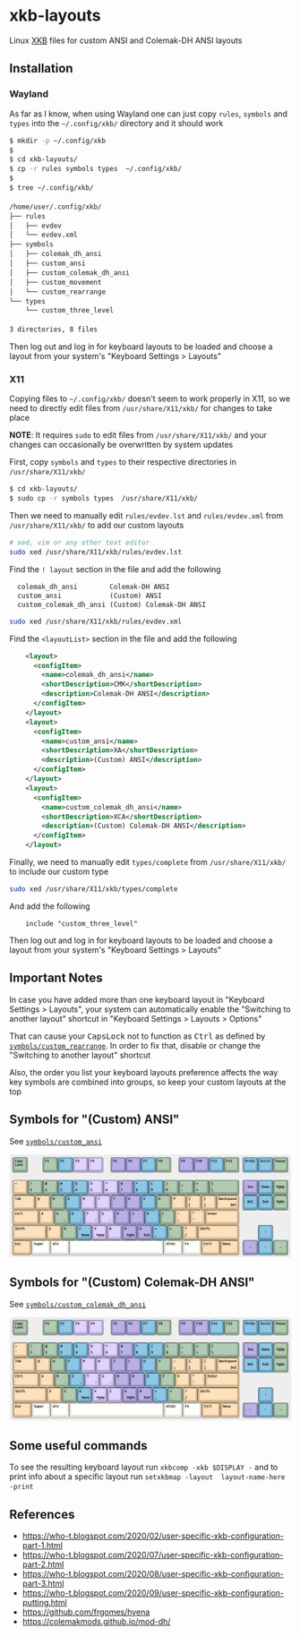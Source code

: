 # xkb-layouts

Linux [XKB](https://en.wikipedia.org/wiki/X_keyboard_extension) files
for custom ANSI and Colemak-DH ANSI layouts

## Installation

### Wayland

As far as I know, when using Wayland one can just copy `rules`, `symbols` and
`types` into the `~/.config/xkb/` directory and it should work

```sh
$ mkdir -p ~/.config/xkb
$
$ cd xkb-layouts/
$ cp -r rules symbols types  ~/.config/xkb/
$
$ tree ~/.config/xkb/

/home/user/.config/xkb/
├── rules
│   ├── evdev
│   └── evdev.xml
├── symbols
│   ├── colemak_dh_ansi
│   ├── custom_ansi
│   ├── custom_colemak_dh_ansi
│   ├── custom_movement
│   └── custom_rearrange
└── types
    └── custom_three_level

3 directories, 8 files
```

Then log out and log in for keyboard layouts to be loaded and choose a layout
from your system's "Keyboard Settings > Layouts"

### X11

Copying files to `~/.config/xkb/` doesn't seem to work properly in X11, so we
need to directly edit files from `/usr/share/X11/xkb/` for changes to take place

__NOTE__: It requires `sudo` to edit files from `/usr/share/X11/xkb/` and your
changes can occasionally be overwritten by system updates

First, copy `symbols` and `types` to their respective directories in
`/usr/share/X11/xkb/`

```sh
$ cd xkb-layouts/
$ sudo cp -r symbols types  /usr/share/X11/xkb/
```

Then we need to manually edit `rules/evdev.lst` and `rules/evdev.xml` from
`/usr/share/X11/xkb/` to add our custom layouts

```sh
# xed, vim or any other text editor
sudo xed /usr/share/X11/xkb/rules/evdev.lst
```

Find the `! layout` section in the file and add the following

```
  colemak_dh_ansi        Colemak-DH ANSI
  custom_ansi            (Custom) ANSI
  custom_colemak_dh_ansi (Custom) Colemak-DH ANSI
```

```sh
sudo xed /usr/share/X11/xkb/rules/evdev.xml
```

Find the `<layoutList>` section in the file and add the following

```xml
    <layout>
      <configItem>
        <name>colemak_dh_ansi</name>
        <shortDescription>CMK</shortDescription>
        <description>Colemak-DH ANSI</description>
      </configItem>
    </layout>
    <layout>
      <configItem>
        <name>custom_ansi</name>
        <shortDescription>XA</shortDescription>
        <description>(Custom) ANSI</description>
      </configItem>
    </layout>
    <layout>
      <configItem>
        <name>custom_colemak_dh_ansi</name>
        <shortDescription>XCA</shortDescription>
        <description>(Custom) Colemak-DH ANSI</description>
      </configItem>
    </layout>
```

Finally, we need to manually edit `types/complete` from `/usr/share/X11/xkb/` to
include our custom type

```sh
sudo xed /usr/share/X11/xkb/types/complete
```

And add the following

```
    include "custom_three_level"
```

Then log out and log in for keyboard layouts to be loaded and choose a layout
from your system's "Keyboard Settings > Layouts"

## Important Notes

In case you have added more than one keyboard layout in "Keyboard Settings > Layouts",
your system can automatically enable the "Switching to another layout" shortcut
in "Keyboard Settings > Layouts > Options"

That can cause your <kbd>CapsLock</kbd> not to function as <kbd>Ctrl</kbd> as
defined by [`symbols/custom_rearrange`](symbols/custom_rearrange). In order to
fix that, disable or change the "Switching to another layout" shortcut

Also, the order you list your keyboard layouts preference affects the way
key symbols are combined into groups, so keep your custom layouts at the top

## Symbols for "(Custom) ANSI"

See [`symbols/custom_ansi`](symbols/custom_ansi)

![Illustrative picture of "(Custom) ANSI"](assets/custom_ansi.png)

## Symbols for "(Custom) Colemak-DH ANSI"

See [`symbols/custom_colemak_dh_ansi`](symbols/custom_colemak_dh_ansi)

![Illustrative picture of "(Custom) Colemak-DH ANSI"](assets/custom_colemak_dh_ansi.png)

## Some useful commands

To see the resulting keyboard layout run `xkbcomp -xkb $DISPLAY -` and to print
info about a specific layout run `setxkbmap -layout  layout-name-here  -print`

## References

- https://who-t.blogspot.com/2020/02/user-specific-xkb-configuration-part-1.html
- https://who-t.blogspot.com/2020/07/user-specific-xkb-configuration-part-2.html
- https://who-t.blogspot.com/2020/08/user-specific-xkb-configuration-part-3.html
- https://who-t.blogspot.com/2020/09/user-specific-xkb-configuration-putting.html
- https://github.com/frgomes/hyena
- https://colemakmods.github.io/mod-dh/
